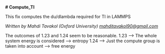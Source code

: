 **# Compute_TI**

This fix computes the du/dlambda required for TI in LAMMPS

*Written by Mahdi Tavakol (Oxford University) mahditavakol90@gmail.com*


The outcomes of 1.23 and 1.24 seem to be reasonable.
1.23 --> The whole system energy is considered --> entropy
1.24 --> Just the compute group is taken into account --> free energy 
